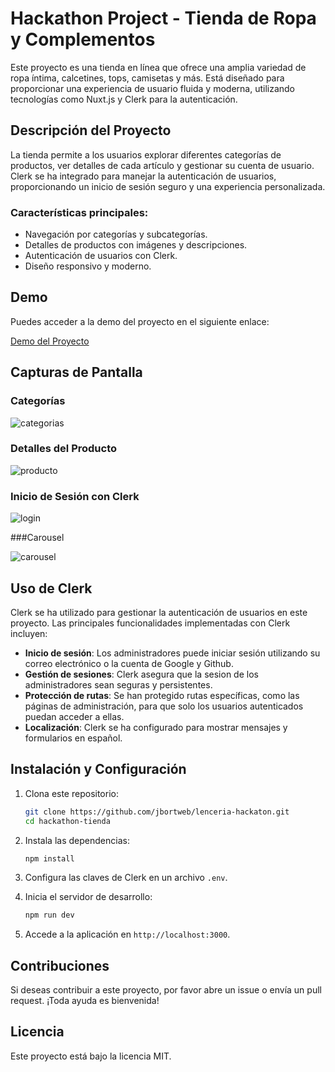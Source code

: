 # Hackathon Project - Tienda de Ropa y Complementos

Este proyecto es una tienda en línea que ofrece una amplia variedad de ropa íntima, calcetines, tops, camisetas y más. Está diseñado para proporcionar una experiencia de usuario fluida y moderna, utilizando tecnologías como Nuxt.js y Clerk para la autenticación.

## Descripción del Proyecto

La tienda permite a los usuarios explorar diferentes categorías de productos, ver detalles de cada artículo y gestionar su cuenta de usuario. Clerk se ha integrado para manejar la autenticación de usuarios, proporcionando un inicio de sesión seguro y una experiencia personalizada.

### Características principales:

- Navegación por categorías y subcategorías.
- Detalles de productos con imágenes y descripciones.
- Autenticación de usuarios con Clerk.
- Diseño responsivo y moderno.

## Demo

Puedes acceder a la demo del proyecto en el siguiente enlace:

[Demo del Proyecto](https://demo-tienda-hackathon.com)

## Capturas de Pantalla

### Categorías
![categorias](https://github.com/user-attachments/assets/2dc87f11-511c-4a3d-9944-815649df0869)

### Detalles del Producto

![producto](https://github.com/user-attachments/assets/f0fa19e8-2089-47a7-9d62-84caa136d163)

### Inicio de Sesión con Clerk

![login](https://github.com/user-attachments/assets/ef24dc76-eee1-4edb-a627-237da62865af)

###Carousel

![carousel](https://github.com/user-attachments/assets/7d535fea-80ee-4b22-a9a1-a9b472c26f94)

## Uso de Clerk

Clerk se ha utilizado para gestionar la autenticación de usuarios en este proyecto. Las principales funcionalidades implementadas con Clerk incluyen:

- **Inicio de sesión**: Los administradores puede iniciar sesión utilizando su correo electrónico o la cuenta de Google y Github.
- **Gestión de sesiones**: Clerk asegura que la sesion de los administradores sean seguras y persistentes.
- **Protección de rutas**: Se han protegido rutas específicas, como las páginas de administración, para que solo los usuarios autenticados puedan acceder a ellas.
- **Localización**: Clerk se ha configurado para mostrar mensajes y formularios en español.

## Instalación y Configuración

1. Clona este repositorio:

   ```bash
   git clone https://github.com/jbortweb/lenceria-hackaton.git
   cd hackathon-tienda
   ```

2. Instala las dependencias:

   ```bash
   npm install
   ```

3. Configura las claves de Clerk en un archivo `.env`.

4. Inicia el servidor de desarrollo:

   ```bash
   npm run dev
   ```

5. Accede a la aplicación en `http://localhost:3000`.

## Contribuciones

Si deseas contribuir a este proyecto, por favor abre un issue o envía un pull request. ¡Toda ayuda es bienvenida!

## Licencia

Este proyecto está bajo la licencia MIT.
